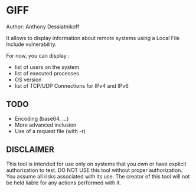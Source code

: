 # GIFF

Author: Anthony Dessiatnikoff

It allows to display information about remote systems using a Local File Include vulnerability.

For now, you can display :
- list of users on the system
- list of executed processes
- OS version
- list of TCP/UDP Connections for IPv4 and IPv6

## TODO

- Encoding (base64, ...)
- More advanced inclusion
- Use of a request file (with -r)

## DISCLAIMER

This tool is intended for use only on systems that you own or have explicit authorization to test.
DO NOT USE this tool without proper authorization.
You assume all risks associated with its use.
The creator of this tool will not be held liable for any actions performed with it.
